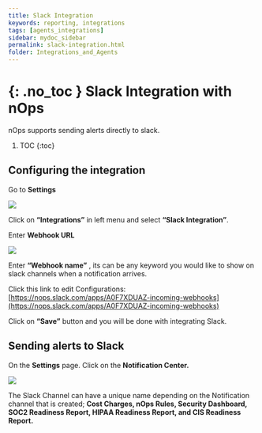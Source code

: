 ```yaml
---
title: Slack Integration
keywords: reporting, integrations
tags: [agents_integrations]
sidebar: mydoc_sidebar
permalink: slack-integration.html
folder: Integrations_and_Agents
---
```


{: .no_toc }
Slack Integration with nOps
===========================

nOps supports sending alerts directly to slack.

1. TOC
{:toc}



Configuring the integration
---------------------------

Go to **Settings**

[![](https://downloads.intercomcdn.com/i/o/286261980/fee7b6910f6fb2ddfcf929f9/image.png)](https://downloads.intercomcdn.com/i/o/286261980/fee7b6910f6fb2ddfcf929f9/image.png)

Click on **“Integrations”** in left menu and select **“Slack Integration”**.

Enter **Webhook URL**

[![](https://downloads.intercomcdn.com/i/o/286262088/3fc0d4849cbb294a884efebd/image.png)](https://downloads.intercomcdn.com/i/o/286262088/3fc0d4849cbb294a884efebd/image.png)

Enter **“Webhook name”** , its can be any keyword you would like to show on slack channels when a notification arrives.

Click this link to edit Configurations: [https://nops.slack.com/apps/A0F7XDUAZ-incoming-webhooks](https://nops.slack.com/apps/A0F7XDUAZ-incoming-webhooks)

Click on **“Save”** button and you will be done with integrating Slack.

Sending alerts to Slack
-----------------------

On the **Settings** page. Click on the **Notification Center.**

[![](https://downloads.intercomcdn.com/i/o/287729395/eba5b6b479c65d60a9605634/image.png)](https://downloads.intercomcdn.com/i/o/287729395/eba5b6b479c65d60a9605634/image.png)

The Slack Channel can have a unique name depending on the Notification channel that is created; **Cost Charges, nOps Rules, Security Dashboard, SOC2 Readiness Report, HIPAA Readiness Report, and CIS Readiness Report.**